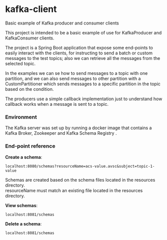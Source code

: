 # kafka-client
Basic example of Kafka producer and consumer clients

This project is intended to be a basic example of use for KafkaProducer 
and KafkaConsumer clients.

The project is a Spring Boot application that expose some end-points to
easily interact with the clients, for instructing to send a batch or 
custom messages to the test topics; also we can retrieve all the messages 
from the selected topic.

In the examples we can se how to send messages to a topic with one partition, 
and we can also send messages to other partition with a CustomPartitioner
which sends messages to a specific partition in the topic based on the condition.

The producers use a simple callback implementation just to understand how
callback works when a message is sent to a topic.

### Environment
The Kafka server was set up by running a docker image that contains a Kafka Broker, 
Zookeeper and Kafka Schema Registry .

### End-point reference

**Create a schema**:<br>
```
localhost:8080/schemas?resourceName=acs-value.avsc&subject=topic-1-value
```
Schemas are created based on the schema files located in the resources directory.<br>
resourceName must match an existing file located in the resources directory.


**View schemas**:<br>
```
localhost:8081/schemas
```

**Delete a schema**:<br>
```
localhost:8081/schemas
```
